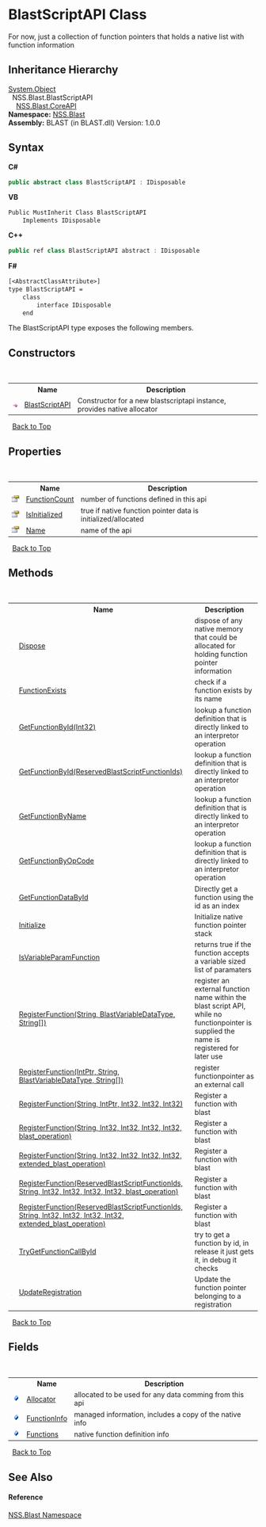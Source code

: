 # BlastScriptAPI Class
 

For now, just a collection of function pointers that holds a native list with function information


## Inheritance Hierarchy
<a href="https://docs.microsoft.com/dotnet/api/system.object" target="_blank" rel="noopener noreferrer">System.Object</a><br />&nbsp;&nbsp;NSS.Blast.BlastScriptAPI<br />&nbsp;&nbsp;&nbsp;&nbsp;<a href="7bedb79d-3cd2-aac6-6689-f4e89d124dce">NSS.Blast.CoreAPI</a><br />
**Namespace:**&nbsp;<a href="88b55311-4a89-0894-e27a-e157e443c7f7">NSS.Blast</a><br />**Assembly:**&nbsp;BLAST (in BLAST.dll) Version: 1.0.0

## Syntax

**C#**<br />
``` C#
public abstract class BlastScriptAPI : IDisposable
```

**VB**<br />
``` VB
Public MustInherit Class BlastScriptAPI
	Implements IDisposable
```

**C++**<br />
``` C++
public ref class BlastScriptAPI abstract : IDisposable
```

**F#**<br />
``` F#
[<AbstractClassAttribute>]
type BlastScriptAPI =  
    class
        interface IDisposable
    end
```

The BlastScriptAPI type exposes the following members.


## Constructors
&nbsp;<table><tr><th></th><th>Name</th><th>Description</th></tr><tr><td>![Public method](media/pubmethod.gif "Public method")</td><td><a href="0ccc527c-b999-1fd0-59cd-1232364856f2">BlastScriptAPI</a></td><td>
Constructor for a new blastscriptapi instance, provides native allocator</td></tr></table>&nbsp;
<a href="#blastscriptapi-class">Back to Top</a>

## Properties
&nbsp;<table><tr><th></th><th>Name</th><th>Description</th></tr><tr><td>![Public property](media/pubproperty.gif "Public property")</td><td><a href="2cc57b49-a977-7244-c0c9-230f077dea6d">FunctionCount</a></td><td>
number of functions defined in this api</td></tr><tr><td>![Public property](media/pubproperty.gif "Public property")</td><td><a href="46925b97-5737-6c68-1f95-1b7bac649735">IsInitialized</a></td><td>
true if native function pointer data is initialized/allocated</td></tr><tr><td>![Public property](media/pubproperty.gif "Public property")</td><td><a href="414e4dbe-0ee6-1751-a156-43161f8a1dc3">Name</a></td><td>
name of the api</td></tr></table>&nbsp;
<a href="#blastscriptapi-class">Back to Top</a>

## Methods
&nbsp;<table><tr><th></th><th>Name</th><th>Description</th></tr><tr><td>![Public method](media/pubmethod.gif "Public method")</td><td><a href="60591324-324a-5e9c-6993-b3f8f3c6d9a2">Dispose</a></td><td>
dispose of any native memory that could be allocated for holding function pointer information</td></tr><tr><td>![Public method](media/pubmethod.gif "Public method")</td><td><a href="275d0f4c-f03a-2a02-a249-df590c66278e">FunctionExists</a></td><td>
check if a function exists by its name</td></tr><tr><td>![Public method](media/pubmethod.gif "Public method")</td><td><a href="84e82515-9ca9-b3de-108a-bd3da4478ab5">GetFunctionById(Int32)</a></td><td>
lookup a function definition that is directly linked to an interpretor operation</td></tr><tr><td>![Public method](media/pubmethod.gif "Public method")</td><td><a href="25aa5b3e-6c8f-cb04-2ae9-bea78269a813">GetFunctionById(ReservedBlastScriptFunctionIds)</a></td><td>
lookup a function definition that is directly linked to an interpretor operation</td></tr><tr><td>![Public method](media/pubmethod.gif "Public method")</td><td><a href="f86fa2f4-afa0-128c-78ab-a38c8f5bdf5c">GetFunctionByName</a></td><td>
lookup a function definition that is directly linked to an interpretor operation</td></tr><tr><td>![Public method](media/pubmethod.gif "Public method")</td><td><a href="06d621f2-df7f-fe0d-b440-341430411728">GetFunctionByOpCode</a></td><td>
lookup a function definition that is directly linked to an interpretor operation</td></tr><tr><td>![Public method](media/pubmethod.gif "Public method")</td><td><a href="f9c1ae84-56ba-770a-a931-b55cb6aac76f">GetFunctionDataById</a></td><td>
Directly get a function using the id as an index</td></tr><tr><td>![Public method](media/pubmethod.gif "Public method")</td><td><a href="a6d81abb-21cb-1df4-6d56-766d0cfc2b29">Initialize</a></td><td>
Initialize native function pointer stack</td></tr><tr><td>![Public method](media/pubmethod.gif "Public method")</td><td><a href="9889f73c-27eb-5f8f-4eb0-e1beeef6ce88">IsVariableParamFunction</a></td><td>
returns true if the function accepts a variable sized list of paramaters</td></tr><tr><td>![Public method](media/pubmethod.gif "Public method")</td><td><a href="75b42d69-3fa2-5d72-8809-f2551acd1aa4">RegisterFunction(String, BlastVariableDataType, String[])</a></td><td>
register an external function name within the blast script API, while no functionpointer is supplied the name is registered for later use</td></tr><tr><td>![Public method](media/pubmethod.gif "Public method")</td><td><a href="c3bfc48d-a82b-be48-a780-f0c486a3a8ea">RegisterFunction(IntPtr, String, BlastVariableDataType, String[])</a></td><td>
register functionpointer as an external call</td></tr><tr><td>![Public method](media/pubmethod.gif "Public method")</td><td><a href="77aeaf78-08ed-386d-0409-2c60cad56383">RegisterFunction(String, IntPtr, Int32, Int32, Int32)</a></td><td>
Register a function with blast</td></tr><tr><td>![Public method](media/pubmethod.gif "Public method")</td><td><a href="095f23d8-9ec0-4ba4-5bc7-239ee9933e0a">RegisterFunction(String, Int32, Int32, Int32, Int32, blast_operation)</a></td><td>
Register a function with blast</td></tr><tr><td>![Public method](media/pubmethod.gif "Public method")</td><td><a href="8a2f464c-762f-ecae-1c83-d00adb4bcf6f">RegisterFunction(String, Int32, Int32, Int32, Int32, extended_blast_operation)</a></td><td>
Register a function with blast</td></tr><tr><td>![Public method](media/pubmethod.gif "Public method")</td><td><a href="c353cabb-a89d-456d-f2ad-4e8a27b53fc2">RegisterFunction(ReservedBlastScriptFunctionIds, String, Int32, Int32, Int32, Int32, blast_operation)</a></td><td>
Register a function with blast</td></tr><tr><td>![Public method](media/pubmethod.gif "Public method")</td><td><a href="a081abea-0b1e-8f3a-2839-c74df67536ca">RegisterFunction(ReservedBlastScriptFunctionIds, String, Int32, Int32, Int32, Int32, extended_blast_operation)</a></td><td>
Register a function with blast</td></tr><tr><td>![Public method](media/pubmethod.gif "Public method")</td><td><a href="5028ecdd-4184-5726-2c78-95edeab6e879">TryGetFunctionCallById</a></td><td>
try to get a function by id, in release it just gets it, in debug it checks</td></tr><tr><td>![Public method](media/pubmethod.gif "Public method")</td><td><a href="039c3214-55cd-86ea-2b86-009a2c36ef2b">UpdateRegistration</a></td><td>
Update the function pointer belonging to a registration</td></tr></table>&nbsp;
<a href="#blastscriptapi-class">Back to Top</a>

## Fields
&nbsp;<table><tr><th></th><th>Name</th><th>Description</th></tr><tr><td>![Public field](media/pubfield.gif "Public field")</td><td><a href="0cc6d233-258c-dfe1-7ab1-8fbb98933846">Allocator</a></td><td>
allocated to be used for any data comming from this api</td></tr><tr><td>![Public field](media/pubfield.gif "Public field")</td><td><a href="c0f49090-67a3-8192-1d56-8ee2ac61f059">FunctionInfo</a></td><td>
managed information, includes a copy of the native info</td></tr><tr><td>![Public field](media/pubfield.gif "Public field")</td><td><a href="1ad81bc5-60fa-90cf-5b17-09b3d2dee667">Functions</a></td><td>
native function definition info</td></tr></table>&nbsp;
<a href="#blastscriptapi-class">Back to Top</a>

## See Also


#### Reference
<a href="88b55311-4a89-0894-e27a-e157e443c7f7">NSS.Blast Namespace</a><br />